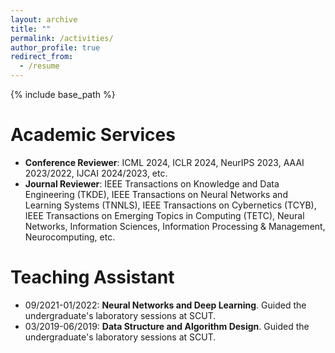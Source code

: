 ```yaml
---
layout: archive
title: ""
permalink: /activities/
author_profile: true
redirect_from:
  - /resume
---
```


{% include base_path %}

Academic Services
======
* __Conference Reviewer__: ICML 2024, ICLR 2024, NeurIPS 2023, AAAI 2023/2022, IJCAI 2024/2023, etc.
* __Journal Reviewer__: IEEE Transactions on Knowledge and Data Engineering (TKDE), IEEE Transactions on Neural Networks and Learning Systems (TNNLS), IEEE Transactions on Cybernetics (TCYB), IEEE Transactions on Emerging Topics in Computing (TETC), Neural Networks, Information Sciences, Information Processing & Management, Neurocomputing, etc.

Teaching Assistant 
======
* 09/2021-01/2022: __Neural Networks and Deep Learning__. Guided the undergraduate's laboratory sessions at SCUT.
* 03/2019-06/2019: __Data Structure and Algorithm Design__. Guided the undergraduate's laboratory sessions at SCUT.
